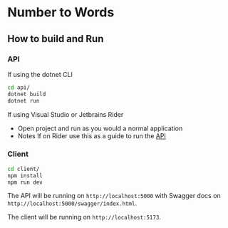 # Number to Words

## How to build and Run

### API
If using the dotnet CLI
```bash
cd api/
dotnet build
dotnet run
```

If using Visual Studio or Jetbrains Rider
- Open project and run as you would a normal application
- Notes If on Rider use this as a guide to run the [API](https://www.jetbrains.com/help/rider/Running_LaunchSettings.html#running-and-debugging-launch-profiles)


### Client
```bash
cd client/
npm install
npm run dev
```

The API will be running on `http://localhost:5000` with Swagger docs on `http://localhost:5000/swagger/index.html`.

The client will be running on `http://localhost:5173`.
